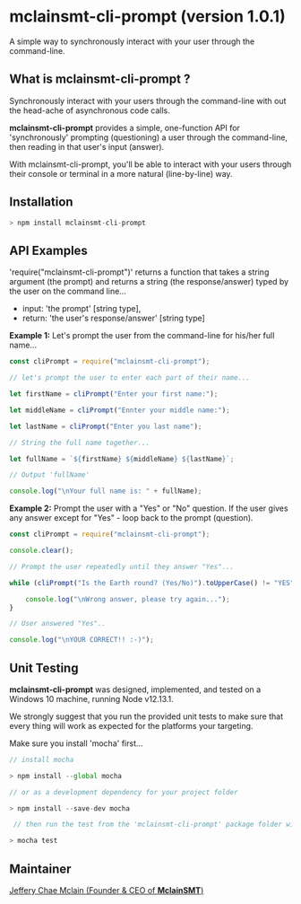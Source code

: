 # **mclainsmt-cli-prompt** (version 1.0.1)
A simple way to synchronously interact with your user through the command-line.

## **What is mclainsmt-cli-prompt ?**

Synchronously interact with your users through the command-line with out the head-ache of asynchronous code calls.

**mclainsmt-cli-prompt** provides a simple, one-function API for 'synchronously' prompting (questioning) a user through the command-line, then reading in that user's input (answer).  

With mclainsmt-cli-prompt, you'll be able to interact with your users through their console or terminal in a more natural (line-by-line) way.

## **Installation**

~~~javascript
> npm install mclainsmt-cli-prompt
~~~

## **API Examples**
'require("mclainsmt-cli-prompt")' returns a function that takes a string argument (the prompt) and returns a string (the response/answer) typed by the user on the command line...
- input: 'the prompt' [string type],
- return: 'the user's response/answer' [string type] 

**Example 1:** Let's prompt the user from the command-line for his/her full name...
~~~javascript
const cliPrompt = require("mclainsmt-cli-prompt");

// let's prompt the user to enter each part of their name...

let firstName = cliPrompt("Enter your first name:");

let middleName = cliPrompt("Ennter your middle name:");

let lastName = cliPrompt("Enter you last name");

// String the full name together...

let fullName = `${firstName} ${middleName} ${lastName}`;

// Output 'fullName'

console.log("\nYour full name is: " + fullName);
~~~

**Example 2:** Prompt the user with a "Yes" or "No" question.  If the user gives any answer except for "Yes" - loop back to the prompt (question).
~~~javascript
const cliPrompt = require("mclainsmt-cli-prompt");

console.clear();

// Prompt the user repeatedly until they answer "Yes"...

while (cliPrompt("Is the Earth round? (Yes/No)").toUpperCase() != "YES") {

    console.log("\nWrong answer, please try again...");
}

// User answered "Yes"..

console.log("\nYOUR CORRECT!! :-)");
~~~

## **Unit Testing**

**mclainsmt-cli-prompt** was designed, implemented, and tested on a Windows 10 machine, running Node v12.13.1. 

We strongly suggest that you run the provided unit tests to make sure that every thing will work as expected for the platforms your targeting.

Make sure you install 'mocha' first...
~~~javascript
// install mocha

> npm install --global mocha
~~~

~~~javascript
// or as a development dependency for your project folder

> npm install --save-dev mocha
~~~

~~~javascript
 // then run the test from the 'mclainsmt-cli-prompt' package folder within your project's 'node_modules' folder...

> mocha test
 ~~~

 ## **Maintainer**
 [Jeffery Chae Mclain (Founder & CEO of **MclainSMT**)](https://github.com/MclainSMT)